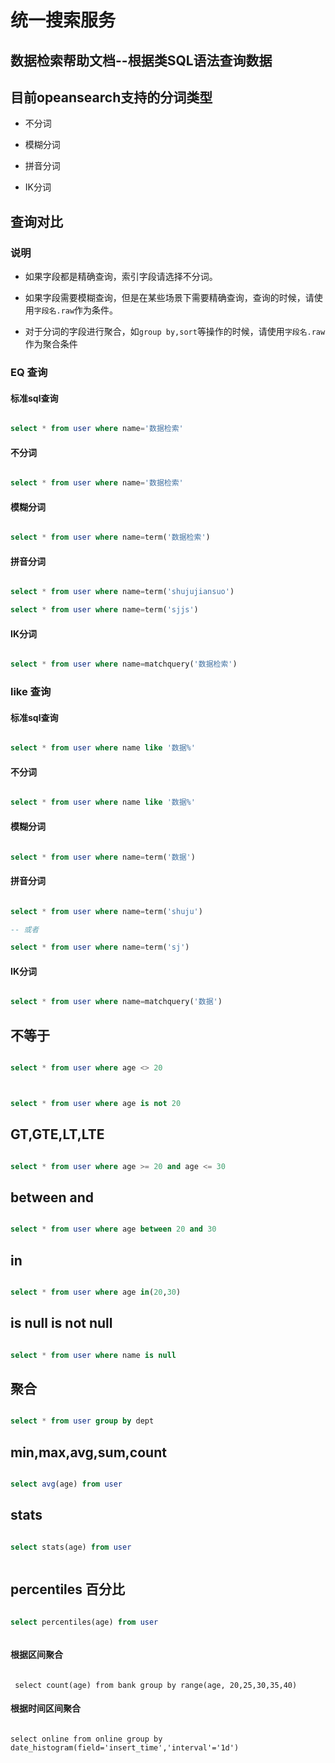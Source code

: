 # 统一搜索服务

## 数据检索帮助文档--根据类SQL语法查询数据 ##


## 目前opeansearch支持的分词类型

- 不分词

- 模糊分词

- 拼音分词

- IK分词



## 查询对比

### 说明

- 如果字段都是精确查询，索引字段请选择不分词。

- 如果字段需要模糊查询，但是在某些场景下需要精确查询，查询的时候，请使用`字段名.raw`作为条件。

- 对于分词的字段进行聚合，如`group by,sort`等操作的时候，请使用`字段名.raw`作为聚合条件



### EQ 查询

#### 标准sql查询

```sql

select * from user where name='数据检索'

```

#### 不分词

```sql

select * from user where name='数据检索'

```



#### 模糊分词

```sql

select * from user where name=term('数据检索')

```



#### 拼音分词

```sql

select * from user where name=term('shujujiansuo')

select * from user where name=term('sjjs')

```

#### IK分词

```sql

select * from user where name=matchquery('数据检索')

```



### like 查询

#### 标准sql查询

```sql

select * from user where name like '数据%'

```

#### 不分词

```sql

select * from user where name like '数据%'

```



#### 模糊分词

```sql

select * from user where name=term('数据')

```



#### 拼音分词

```sql

select * from user where name=term('shuju')

-- 或者

select * from user where name=term('sj')

```

#### IK分词

```sql

select * from user where name=matchquery('数据')

```



## 不等于

```sql

select * from user where age <> 20



select * from user where age is not 20

```



## GT,GTE,LT,LTE

```sql

select * from user where age >= 20 and age <= 30

```



## between and

```sql

select * from user where age between 20 and 30

```



## in

```sql

select * from user where age in(20,30)

```



## is null is not null

```sql

select * from user where name is null

```





## 聚合

```sql

select * from user group by dept

```



## min,max,avg,sum,count

```sql

select avg(age) from user 

```

## stats

```sql

select stats(age) from user 



```



## percentiles 百分比

```sql

select percentiles(age) from user 



```



#### 根据区间聚合

```

 select count(age) from bank group by range(age, 20,25,30,35,40)

```



#### 根据时间区间聚合

```

select online from online group by date_histogram(field='insert_time','interval'='1d')

```
